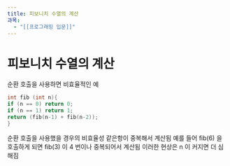 ```yaml
---
title: 피보니치 수열의 계산
과목:
  - "[[프로그래밍 입문]]"
---
```


# 피보니치 수열의 계산

순환 호출을 사용하면 비효율적인 예

```c
int fib (int n){
if (n == 0) return 0;
if (n == 1) return 1;
return (fib(n-1) + fib(n-2));
}
```

순환 호출을 사용했을 경우의 비효율성
 같은항이 중복해서 계산됨
 예를 들어 fib(6) 을 호출하게 되면 fib(3) 이 4 번이나 중복되어서 계산됨
 이러한 현상은 n 이 커지면 더 심해짐
